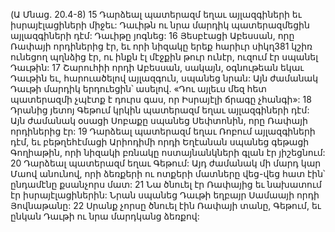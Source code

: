 (Ա Մնաց. 20.4-8)
15 Դարձեալ պատերազմ եղաւ այլազգիների եւ իսրայէլացիների միջեւ: Դաւիթն ու նրա մարդիկ պատերազմեցին այլազգիների դէմ: Դաւիթը յոգնեց: 16 Յեսբէացի Աբեսսան, որը Ռափայի որդիներից էր, եւ որի նիզակը երեք հարիւր սիկղ381 կշիռ ունեցող պղնձից էր, ու ինքն էլ մէջքին թուր ունէր, ուզում էր սպանել Դաւթին: 17 Շարուհիի որդի Աբեսսան, սակայն, օգնութեան եկաւ Դաւթին եւ, հարուածելով այլազգուն, սպանեց նրան: Այն ժամանակ Դաւթի մարդիկ երդուեցին՝ ասելով. «Դու այլեւս մեզ հետ պատերազմի չպէտք է դուրս գաս, որ Իսրայէլի ճրագը չհանգի»:
18 Դրանից յետոյ Գեթում կրկին պատերազմ եղաւ այլազգիների դէմ: Այն ժամանակ օսացի Սոբաքը սպանեց Սեփտոնին, որը Ռափայի որդիներից էր: 19 Դարձեալ պատերազմ եղաւ Ռոբում այլազգիների դէմ, եւ բեթղեհէմացի Արիոդիմի որդի Եղէանան սպանեց գեթացի Գողիաթին, որի նիզակի բռնակը ոստայնանկների գլան էր յիշեցնում:
20 Դարձեալ պատերազմ եղաւ Գեթում: Այդ ժամանակ մի մարդ կար Մաով անունով, որի ձեռքերի ու ոտքերի մատները վեց-վեց հատ էին՝ ընդամէնը քսանչորս մատ: 21 Նա ծնուել էր Ռափայից եւ նախատում էր իսրայէլացիներին: Նրան սպանեց Դաւթի եղբայր Սամաայի որդի Յովնաթանը: 22 Սրանք չորսը ծնուել էին Ռափայի տանը, Գեթում, եւ ընկան Դաւթի ու նրա մարդկանց ձեռքով:
